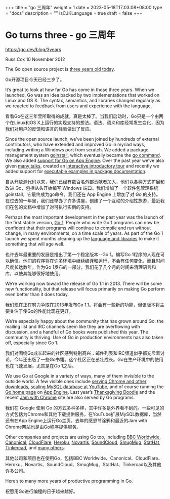+++
title = "go 三周年"
weight = 1
date = 2023-05-18T17:03:08+08:00
type = "docs"
description = ""
isCJKLanguage = true
draft = false
+++

# Go turns three - go 三周年

https://go.dev/blog/3years

Russ Cox
10 November 2012

The Go open source project is [three years old today](http://google-opensource.blogspot.com/2009/11/hey-ho-lets-go.html).

Go开源项目今天已经三岁了。

It’s great to look at how far Go has come in those three years. When we launched, Go was an idea backed by two implementations that worked on Linux and OS X. The syntax, semantics, and libraries changed regularly as we reacted to feedback from users and experience with the language.

看看Go在这三年里所取得的成就，真是太棒了。当我们启动时，Go只是一个由两个在Linux和OS X上运行的实现支持的想法。语法、语义和库经常发生变化，因为我们对用户的反馈和语言的经验做出了反应。

Since the open source launch, we’ve been joined by hundreds of external contributors, who have extended and improved Go in myriad ways, including writing a Windows port from scratch. We added a package management system [goinstall](https://groups.google.com/d/msg/golang-nuts/8JFwR3ESjjI/cy7qZzN7Lw4J), which eventually became the [go command](https://go.dev/cmd/go/). We also added [support for Go on App Engine](https://blog.golang.org/2011/07/go-for-app-engine-is-now-generally.html). Over the past year we’ve also given [many talks](https://go.dev/doc/#talks), created an [interactive introductory tour](https://go.dev/tour/) and recently we added support for [executable examples in package documentation](https://go.dev/pkg/strings/#pkg-examples).

自从开放源代码以来，我们已经有数百名外部贡献者加入，他们以各种方式扩展和改进 Go，包括从头开始编写 Windows 端口。我们增加了一个软件包管理系统goinstall，它最终成为go命令。我们还在 App Engine 上增加了对 Go 的支持。在过去的一年里，我们还举办了许多讲座，创建了一个互动的介绍性旅游，最近我们在包的文档中增加了对可执行实例的支持。

Perhaps the most important development in the past year was the launch of the first stable version, [Go 1](https://blog.golang.org/2012/03/go-version-1-is-released.html). People who write Go 1 programs can now be confident that their programs will continue to compile and run without change, in many environments, on a time scale of years. As part of the Go 1 launch we spent months cleaning up the [language and libraries](https://go.dev/doc/go1.html) to make it something that will age well.

也许去年最重要的发展是推出了第一个稳定版本--Go 1。编写Go 1程序的人现在可以确信，他们的程序将在许多环境中继续编译和运行，不会有任何变化，而且时间尺度长达数年。作为Go 1发布的一部分，我们花了几个月的时间来清理语言和库，以使其能够很好地使用。

We’re working now toward the release of Go 1.1 in 2013. There will be some new functionality, but that release will focus primarily on making Go perform even better than it does today.

我们现在正在努力争取在2013年发布Go 1.1。将会有一些新的功能，但该版本将主要关注于使Go的性能比现在更好。

We’re especially happy about the community that has grown around Go: the mailing list and IRC channels seem like they are overflowing with discussion, and a handful of Go books were published this year. The community is thriving. Use of Go in production environments has also taken off, especially since Go 1.

我们对围绕Go成长起来的社区感到特别高兴：邮件列表和IRC频道似乎都充斥着讨论，今年还出版了一些Go书籍。这个社区正在茁壮成长。Go在生产环境中的使用也在飞速发展，尤其是在Go 1之后。

We use Go at Google in a variety of ways, many of them invisible to the outside world. A few visible ones include [serving Chrome and other downloads](https://groups.google.com/d/msg/golang-nuts/BNUNbKSypE0/E4qSfpx9qI8J), [scaling MySQL database at YouTube](http://code.google.com/p/vitess/), and of course running the [Go home page](https://go.dev/) on [App Engine](https://developers.google.com/appengine/docs/go/overview). Last year’s [Thanksgiving Doodle](https://blog.golang.org/2011/12/from-zero-to-go-launching-on-google.html) and the recent [Jam with Chrome](http://www.jamwithchrome.com/technology) site are also served by Go programs.

我们在 Google 使用 Go 的方式多种多样，其中许多是外界看不到的。一些可见的方式包括为Chrome和其他下载提供服务，在YouTube扩展MySQL数据库，当然还有在App Engine上运行Go主页。去年的感恩节涂鸦和最近的Jam with Chrome网站也是由Go程序提供服务。

Other companies and projects are using Go too, including [BBC Worldwide](http://www.quora.com/Go-programming-language/Is-Google-Go-ready-for-production-use/answer/Kunal-Anand), [Canonical](http://dave.cheney.net/wp-content/uploads/2012/08/august-go-meetup.pdf), [CloudFlare](http://blog.cloudflare.com/go-at-cloudflare), [Heroku](https://blog.golang.org/2011/04/go-at-heroku.html), [Novartis](https://plus.google.com/114945221884326152379/posts/d1SVaqkRyTL), [SoundCloud](http://backstage.soundcloud.com/2012/07/go-at-soundcloud/), [SmugMug](http://sorcery.smugmug.com/2012/04/06/deriving-json-types-in-go/), [StatHat](https://blog.golang.org/2011/12/building-stathat-with-go.html), [Tinkercad](https://tinkercad.com/about/jobs), and [many others](https://go.dev/wiki/GoUsers).

其他公司和项目也在使用Go，包括BBC Worldwide、Canonical、CloudFlare、Heroku、Novartis、SoundCloud、SmugMug、StatHat、Tinkercad以及其他许多公司。



Here’s to many more years of productive programming in Go.

祝愿用Go进行编程的日子越来越好。
